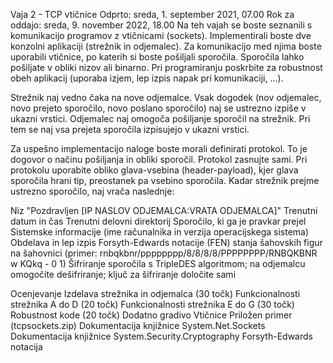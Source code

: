 Vaja 2 - TCP vtičnice
Odprto: sreda, 1. september 2021, 07.00
Rok za oddajo: sreda, 9. november 2022, 18.00
Na teh vajah se boste seznanili s komunikacijo programov z vtičnicami (sockets). Implementirali boste dve konzolni aplikaciji (strežnik in odjemalec). Za komunikacijo med njima boste uporabili vtičnice, po katerih si boste pošiljali sporočila. Sporočila lahko pošiljate v obliki nizov ali binarno. Pri programiranju poskrbite za robustnost obeh aplikacij (uporaba izjem, lep izpis napak pri komunikaciji, ...).

 

Strežnik naj vedno čaka na nove odjemalce. Vsak dogodek (nov odjemalec, novo prejeto sporočilo, novo poslano sporočilo) naj se ustrezno izpiše v ukazni vrstici. Odjemalec naj omogoča pošiljanje sporočil na strežnik. Pri tem se naj vsa prejeta sporočila izpisujejo v ukazni vrstici.

 

Za uspešno implementacijo naloge boste morali definirati protokol. To je dogovor o načinu pošiljanja in obliki sporočil. Protokol zasnujte sami. Pri protokolu uporabite obliko glava-vsebina (header-payload), kjer glava sporočila hrani tip, preostanek pa vsebino sporočila. Kadar strežnik prejme ustrezno sporočilo, naj vrača naslednje:

 

Niz "Pozdravljen [IP NASLOV ODJEMALCA:VRATA ODJEMALCA]"
Trenutni datum in čas
Trenutni delovni direktorij
Sporočilo, ki ga je pravkar prejel
Sistemske informacije (ime računalnika in verzija operacijskega sistema)
Obdelava in lep izpis Forsyth-Edwards notacije (FEN)  stanja šahovskih figur na šahovnici (primer: rnbqkbnr/pppppppp/8/8/8/8/PPPPPPPP/RNBQKBNR w KQkq - 0 1)
Šifriranje sporočila s TripleDES algoritmom; na odjemalcu omogočite dešifriranje; ključ za šifriranje določite sami

Ocenjevanje
Izdelava strežnika in odjemalca (30 točk)
Funkcionalnosti strežnika A do D (20 točk)
Funkcionalnosti strežnika E do G (30 točk)
Robustnost kode (20 točk)
Dodatno gradivo
Vtičnice
Priložen primer (tcpsockets.zip)
Dokumentacija knjižnice System.Net.Sockets
Dokumentacija knjižnice System.Security.Cryptography
Forsyth-Edwards notacija